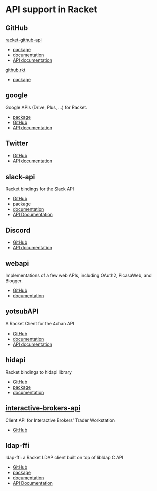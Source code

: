 # API support in Racket 

## GitHub

[racket-github-api](https://github.com/eu90h/racket-github-api) 
* [package](https://pkgs.racket-lang.org/package/github-api) 
* [documentation](https://docs.racket-lang.org/github-api/index.html)
* [API documentation](https://developer.github.com/v3/)

[github.rkt](https://github.com/samth/github.rkt)
* [package](https://pkgs.racket-lang.org/package/github)

## google
Google APIs (Drive, Plus, ...) for Racket.
* [package](https://pkgs.racket-lang.org/package/google)
* [GitHub](https://github.com/tonyg/racket-google)
* [API documentation](https://developers.google.com/apis-explorer/#p/)

## Twitter
* [GitHub](https://gist.github.com/dvanhorn/815bdda5cfcdee18d480cb6a5d1119f3) 
* [API documentation](https://developer.twitter.com/en/docs/tweets/post-and-engage/overview)

## slack-api
Racket bindings for the Slack API
* [GitHub](https://github.com/octotep/racket-slack-api)
* [package](https://pkgs.racket-lang.org/package/slack-api)
* [documentation](https://github.com/octotep/racket-slack-api/blob/master/README.md)
* [API Documentation](https://api.slack.com/)

## Discord
* [GitHub](https://github.com/nitros12/racket-cord)
* [API documentation](https://discordapp.com/developers/docs/intro)

## webapi
Implementations of a few web APIs, including OAuth2, PicasaWeb, and Blogger.
* [GitHub](https://github.com/rmculpepper/webapi)
* [documentation](https://docs.racket-lang.org/webapi/index.html)

## yotsubAPI
A Racket Client for the 4chan API
* [GitHub](https://github.com/g-gundam/yotsubAPI)
* [documentation](https://docs.racket-lang.org/yotsubAPI/index.html)
* [API documentation](https://github.com/4chan/4chan-API)



## hidapi
Racket bindings to hidapi library
* [GitHub](https://github.com/jpathy/hidapi.git)
* [package](https://pkgs.racket-lang.org/package/hidapi)
* [documentation](https://docs.racket-lang.org/hidapi/index.html)

## [interactive-brokers-api](https://github.com/evdubs/interactive-brokers-api/tree/master)
Client API for Interactive Brokers' Trader Workstation
* [GitHub](https://github.com/evdubs/interactive-brokers-api/tree/master)

## ldap-ffi
ldap-ffi: a Racket LDAP client built on top of libldap C API
* [GitHub](https://github.com/DmHertz/ldap-ffi)
* [package](https://pkgs.racket-lang.org/package/ldap-ffi)
* [documentation](https://docs.racket-lang.org/ldap-ffi/index.html)
* [API Documentation](http://www.openldap.org/)